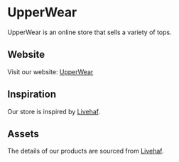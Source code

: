 # UpperWear

UpperWear is an online store that sells a variety of tops.

## Website

Visit our website: [UpperWear](https://bearmentor-upperwear.azizramdan.id/)

## Inspiration

Our store is inspired by [Livehaf](https://livehaf.com/).

## Assets

The details of our products are sourced from [Livehaf](https://livehaf.com/).
